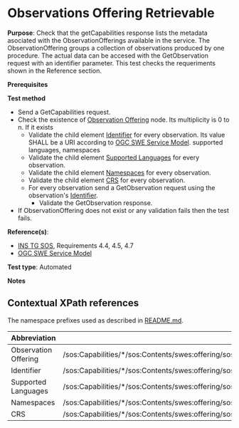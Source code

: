 # Observations Offering Retrievable

**Purpose**: Check that the getCapabilities response lists the metadata asociated with the ObservationOfferings available in the service. The ObservationOffering groups a collection of observations produced by one procedure. The actual data can be accesed with the GetObservation request with an identifier parameter. This test checks the requeriments shown in the Reference section.

**Prerequisites**

**Test method**

* Send a GetCapabilities request.
* Check the existence of [Observation Offering](#observationOffering) node. Its multiplicity is 0 to n. If it exists
  * Validate the child element [Identifier](#identifier) for every observation. Its value SHALL be a URI according to [OGC SWE Service Model](http://portal.opengeospatial.org/files/?artifact_id=38476).
  supported languages, namespaces
  * Validate the child element [Supported Languages](#supportedLanguages) for every observation.
  * Validate the child element [Namespaces](#namespaces) for every observation.
  * Validate the child element [CRS](#crs) for every observation.
  * For every observation send a GetObservation request using the observation's [Identifier](#identifier).
    * Validate the GetObservation response.
* If ObservationOffering does not exist or any validation fails then the test fails.

**Reference(s)**:

* [INS TG SOS](http://inspire.ec.europa.eu/id/document/tg/download-sos/1.0), Requirements 4.4, 4.5, 4.7
* [OGC SWE Service Model](http://portal.opengeospatial.org/files/?artifact_id=38476)

**Test type**: Automated

**Notes**


## Contextual XPath references

The namespace prefixes used as described in [README.md](http://inspire.ec.europa.eu/id/ats/download-service/sos-tg-1.0/sos-pre-defined/README#namespaces).

| Abbreviation                                               |  XPath expression |
| ---------------------------------------------------------- | ------------------------------------------------------------------------- |
| Observation Offering <a name="observationOffering"></a> | /sos:Capabilities/*\/sos:Contents/swes:offering/sos:ObservationOffering |
| Identifier <a name="identifier"></a> | /sos:Capabilities/*\/sos:Contents/swes:offering/sos:ObservationOffering/swes:identifier |
| Supported Languages <a name="supportedLanguages"></a> | /sos:Capabilities/*\/sos:Contents/swes:offering/sos:ObservationOffering/swes:extensions/inspire_common:SupportedLanguages |
| Namespaces <a name="namespaces"></a> | /sos:Capabilities/*\/sos:Contents/swes:offering/sos:ObservationOffering/swes:extensions/inspire_dls:SpatialDataSetIdentifier/inspire_common:Namespace |
| CRS <a name="crs"></a> | /sos:Capabilities/*\/sos:Contents/swes:offering/sos:ObservationOffering/swes:extensions/inspire_dls:SupportedSupportedCRS |